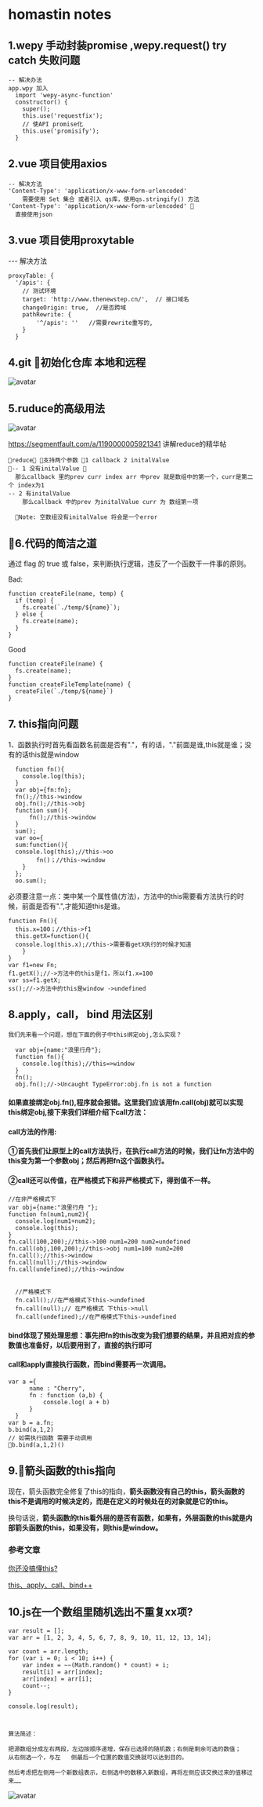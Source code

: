 #  homastin notes

## 1.wepy 手动封装promise ,wepy.request() try catch 失败问题 
    -- 解决办法
    app.wpy 加入 
      import 'wepy-async-function'
      constructor() {
        super();
        this.use('requestfix');
        // 使API promise化
        this.use('promisify');
      }

## 2.vue 项目使用axios
    -- 解决方法
    'Content-Type': 'application/x-www-form-urlencoded' 
        需要使用 Set 集合 或者引入 qs库，使用qs.stringify() 方法
    'Content-Type': 'application/x-www-form-urlencoded' 
      直接使用json

 ## 3.vue 项目使用proxytable   
  --- 解决方法

    proxyTable: {
      '/apis': {
        // 测试环境
        target: 'http://www.thenewstep.cn/',  // 接口域名
        changeOrigin: true,  //是否跨域
        pathRewrite: {
            '^/apis': ''   //需要rewrite重写的,
        }              
      }

      
## 4.git 初始化仓库 本地和远程
 ![avatar](https://bmsoft.oss-cn-shanghai.aliyuncs.com/images/gitlab.png)

## 5.ruduce的高级用法
  ![avatar](https://bmsoft.oss-cn-shanghai.aliyuncs.com/images/reduce.png)

  https://segmentfault.com/a/1190000005921341 讲解reduce的精华帖




    reduce 支持两个参数 1 callback 2 initalValue
    -- 1 没有initalValue 
      那么callback 里的prev curr index arr 中prev 就是数组中的第一个，curr是第二个 index为1
    -- 2 有initalValue
    	那么callback 中的prev 为initalValue curr 为 数组第一项

      Note: 空数组没有initalValue 将会是一个error

## 6.代码的简洁之道

  通过 flag 的 true 或 false，来判断执行逻辑，违反了一个函数干一件事的原则。

  Bad:

    function createFile(name, temp) {
      if (temp) {
        fs.create(`./temp/${name}`);
      } else {
        fs.create(name);
      }
    }
    
  Good

    function createFile(name) {
      fs.create(name);
    }
    function createFileTemplate(name) {
      createFile(`./temp/${name}`)
    }   

## 7. this指向问题
  1、函数执行时首先看函数名前面是否有"."，有的话，"."前面是谁,this就是谁；没有的话this就是window

      function fn(){
        console.log(this);
      }
      var obj={fn:fn};
      fn();//this->window
      obj.fn();//this->obj
      function sum(){
          fn();//this->window
      }
      sum();
      var oo={
      sum:function(){
      console.log(this);//this->oo
            fn()；//this->window
        }
      };
      oo.sum();


  必须要注意一点：类中某一个属性值(方法)，方法中的this需要看方法执行的时候，前面是否有".",才能知道this是谁。

    function Fn(){
      this.x=100；//this->f1
      this.getX=function(){
      console.log(this.x);//this->需要看getX执行的时候才知道
        }
    }
    var f1=new Fn;
    f1.getX();//->方法中的this是f1，所以f1.x=100
    var ss=f1.getX;
    ss();//->方法中的this是window ->undefined
## 8.apply，call， bind 用法区别
    我们先来看一个问题，想在下面的例子中this绑定obj,怎么实现？

      var obj={name:"浪里行舟"};
      function fn(){
        console.log(this);//this=>window
      }
      fn();
      obj.fn();//->Uncaught TypeError:obj.fn is not a function

  #### 如果直接绑定obj.fn(),程序就会报错。这里我们应该用fn.call(obj)就可以实现this绑定obj,接下来我们详细介绍下call方法：

  #### call方法的作用:
  #### ①首先我们让原型上的call方法执行，在执行call方法的时候，我们让fn方法中的this变为第一个参数obj；然后再把fn这个函数执行。

  #### ②call还可以传值，在严格模式下和非严格模式下，得到值不一样。

    //在非严格模式下
    var obj={name:"浪里行舟 "};
    function fn(num1,num2){
      console.log(num1+num2);
      console.log(this);
    }
    fn.call(100,200);//this->100 num1=200 num2=undefined
    fn.call(obj,100,200);//this->obj num1=100 num2=200
    fn.call();//this->window
    fn.call(null);//this->window
    fn.call(undefined);//this->window

##

      //严格模式下 
      fn.call();//在严格模式下this->undefined
      fn.call(null);// 在严格模式 下this->null
      fn.call(undefined);//在严格模式下this->undefined
#### bind体现了预处理思想：事先把fn的this改变为我们想要的结果，并且把对应的参数值也准备好，以后要用到了，直接的执行即可

#### call和apply直接执行函数，而bind需要再一次调用。

    var a ={
          name : "Cherry",
          fn : function (a,b) {
              console.log( a + b)
          }
      }
    var b = a.fn;
    b.bind(a,1,2)
    // 如需执行函数 需要手动调用
    b.bind(a,1,2)()

## 9.箭头函数的this指向
现在，箭头函数完全修复了this的指向，**箭头函数没有自己的this，箭头函数的this不是调用的时候决定的，而是在定义的时候处在的对象就是它的this。**

换句话说，**箭头函数的this看外层的是否有函数，如果有，外层函数的this就是内部箭头函数的this，如果没有，则this是window。**

### 参考文章 

[你还没搞懂this?](https://segmentfault.com/a/1190000016680885)

[this、apply、call、bind++](https://juejin.im/post/59bfe84351882531b730bac2)

## 10.js在一个数组里随机选出不重复xx项?

	var result = [];
	var arr = [1, 2, 3, 4, 5, 6, 7, 8, 9, 10, 11, 12, 13, 14];
	
	var count = arr.length;
	for (var i = 0; i < 10; i++) {
	    var index = ~~(Math.random() * count) + i;
	    result[i] = arr[index];
	    arr[index] = arr[i];
	    count--;
	}
	
	console.log(result);
	
#
	算法简述：
	
	把源数组分成左右两段，左边按顺序递增，保存已选择的随机数；右侧是剩余可选的数值；
    从右侧选一个，与左	侧最后一个位置的数值交换就可以达到目的。
	
	然后考虑把左侧用一个新数组表示，右侧选中的数移入新数组，再将左侧应该交换过来的值移过来……
	
![avatar](https://bmsoft.oss-cn-shanghai.aliyuncs.com/images/4175043505-57cd8230d552b.png)
	
	















      



